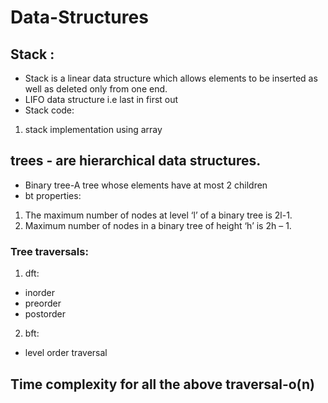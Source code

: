 # Data-Structures

## Stack :

* Stack is a linear data structure which allows elements to be inserted as well as deleted only from one end.
* LIFO data structure i.e last in first out
* Stack code:
1) stack implementation using array
## trees - are hierarchical data structures.

* Binary tree-A tree whose elements have at most 2 children
* bt properties:
1. The maximum number of nodes at level ‘l’ of a binary tree is 2l-1.
2. Maximum number of nodes in a binary tree of height ‘h’ is 2h – 1.
### Tree traversals:
1. dft:
- inorder
- preorder
- postorder
2. bft:
- level order traversal
## Time complexity for all the above traversal-o(n)
